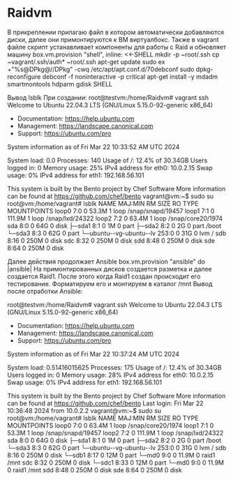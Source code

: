 # Raidvm
В прикреплении прилагаю файл в котором автоматически добавляются диски, далее они примонтируются к ВМ виртуалбокс.
Также в vagrant файле скрипт устанавливает компоненты для работы с Raid и обновляет машину
box.vm.provision "shell", inline: <<-SHELL
               mkdir -p ~root/.ssh
               cp ~vagrant/.ssh/auth* ~root/.ssh
               apt-get update
               sudo ex +"%s@DPkg@//DPkg" -cwq /etc/apt/apt.conf.d/70debconf
               sudo dpkg-reconfigure debconf -f noninteractive -p critical
               apt-get install -y mdadm smartmontools hdparm gdisk
          SHELL

Вывод lsblk При создании:
root@testvm:/home/Raidvm# vagrant ssh
Welcome to Ubuntu 22.04.3 LTS (GNU/Linux 5.15.0-92-generic x86_64)

 * Documentation:  https://help.ubuntu.com
 * Management:     https://landscape.canonical.com
 * Support:        https://ubuntu.com/pro

  System information as of Fri Mar 22 10:33:52 AM UTC 2024

  System load:  0.0                Processes:             140
  Usage of /:   12.4% of 30.34GB   Users logged in:       0
  Memory usage: 25%                IPv4 address for eth0: 10.0.2.15
  Swap usage:   0%                 IPv4 address for eth1: 192.168.56.101


This system is built by the Bento project by Chef Software
More information can be found at https://github.com/chef/bento
vagrant@vm:~$ sudo su
root@vm:/home/vagrant# lsblk
NAME                      MAJ:MIN RM   SIZE RO TYPE MOUNTPOINTS
loop0                       7:0    0  53.3M  1 loop /snap/snapd/19457
loop1                       7:1    0 111.9M  1 loop /snap/lxd/24322
loop2                       7:2    0  63.4M  1 loop /snap/core20/1974
sda                         8:0    0    64G  0 disk
├─sda1                      8:1    0     1M  0 part
├─sda2                      8:2    0     2G  0 part /boot
└─sda3                      8:3    0    62G  0 part
  └─ubuntu--vg-ubuntu--lv 253:0    0    31G  0 lvm  /
sdb                         8:16   0   250M  0 disk
sdc                         8:32   0   250M  0 disk
sdd                         8:48   0   250M  0 disk
sde                         8:64   0   250M  0 disk


Далее действия продолжает Ansible
box.vm.provision "ansible" do |ansible|
На примонтированных дисков создается разметка и далее создается Raid1. После этого когда Raid1 создан происходит его тестирование.
Форматируем его и монтируем в каталог /mnt
Вывод после отработки Ansible:

root@testvm:/home/Raidvm# vagrant ssh
Welcome to Ubuntu 22.04.3 LTS (GNU/Linux 5.15.0-92-generic x86_64)

 * Documentation:  https://help.ubuntu.com
 * Management:     https://landscape.canonical.com
 * Support:        https://ubuntu.com/pro

  System information as of Fri Mar 22 10:37:24 AM UTC 2024

  System load:  0.51416015625      Processes:             175
  Usage of /:   12.4% of 30.34GB   Users logged in:       0
  Memory usage: 28%                IPv4 address for eth0: 10.0.2.15
  Swap usage:   0%                 IPv4 address for eth1: 192.168.56.101


This system is built by the Bento project by Chef Software
More information can be found at https://github.com/chef/bento
Last login: Fri Mar 22 10:36:48 2024 from 10.0.2.2
vagrant@vm:~$ sudo su
root@vm:/home/vagrant# lsblk
NAME                      MAJ:MIN RM   SIZE RO TYPE  MOUNTPOINTS
loop0                       7:0    0  63.4M  1 loop  /snap/core20/1974
loop1                       7:1    0  53.3M  1 loop  /snap/snapd/19457
loop2                       7:2    0 111.9M  1 loop  /snap/lxd/24322
sda                         8:0    0    64G  0 disk
├─sda1                      8:1    0     1M  0 part
├─sda2                      8:2    0     2G  0 part  /boot
└─sda3                      8:3    0    62G  0 part
  └─ubuntu--vg-ubuntu--lv 253:0    0    31G  0 lvm   /
sdb                         8:16   0   250M  0 disk
└─sdb1                      8:17   0    12M  0 part
  └─md0                     9:0    0  11.9M  0 raid1 /mnt
sdc                         8:32   0   250M  0 disk
└─sdc1                      8:33   0    12M  0 part
  └─md0                     9:0    0  11.9M  0 raid1 /mnt
sdd                         8:48   0   250M  0 disk
sde                         8:64   0   250M  0 disk
